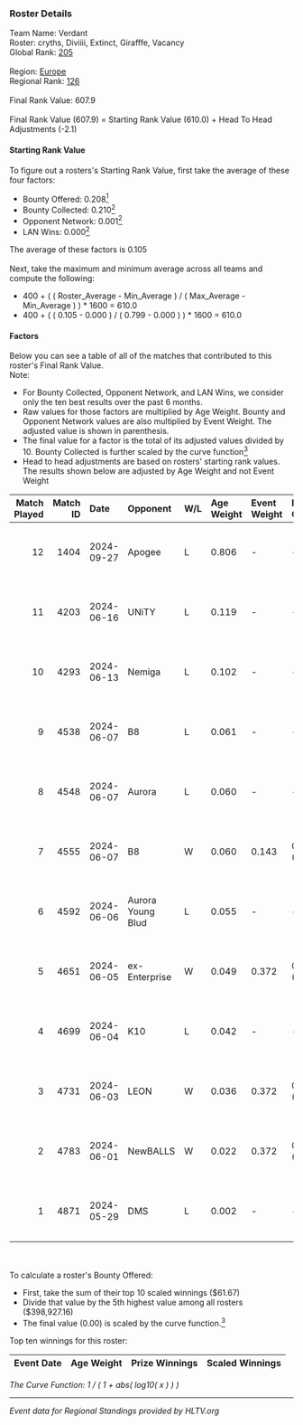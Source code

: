 ### Roster Details<br />
Team Name: Verdant<br />
Roster: cryths, Diviiii, Extinct, Girafffe, Vacancy<br />
Global Rank: [205](../../standings_global_2024_11_25.md)<br />
<br />
Region: [Europe]( ../../standings_europe_2024_11_25.md)<br />
Regional Rank: [126]( ../../standings_europe_2024_11_25.md)<br />
<br />
Final Rank Value:  607.9<br />
<br />
Final Rank Value (607.9) = Starting Rank Value (610.0) + Head To Head Adjustments (-2.1)<br />

#### Starting Rank Value<br />
To figure out a rosters's Starting Rank Value, first take the average of these four factors:<br />
- Bounty Offered: 0.208[<sup>1</sup>](#table2)
- Bounty Collected: 0.210[<sup>2</sup>](#table1)
- Opponent Network: 0.001[<sup>2</sup>](#table1)
- LAN Wins: 0.000[<sup>2</sup>](#table1)

The average of these factors is 0.105<br />
<br />
Next, take the maximum and minimum average across all teams and compute the following:<br />
- 400 + ( ( Roster_Average - Min_Average ) / ( Max_Average - Min_Average ) ) * 1600 = 610.0
- 400 + ( ( 0.105 - 0.000 ) / ( 0.799 - 0.000 ) ) * 1600 = 610.0


#### Factors<br />
Below you can see a table of all of the matches that contributed to this roster's Final Rank Value.<br />
Note:<br />

- For Bounty Collected, Opponent Network, and LAN Wins, we consider only the ten best results over the past 6 months.
- Raw values for those factors are multiplied by Age Weight. Bounty and Opponent Network values are also multiplied by Event Weight. The adjusted value is shown in parenthesis.
- The final value for a factor is the total of its adjusted values divided by 10. Bounty Collected is further scaled by the curve function[<sup>3</sup>](#curveFunction)
- Head to head adjustments are based on rosters' starting rank values. The results shown below are adjusted by Age Weight and not Event Weight
<span id="table1"></span><br />


| Match Played | Match ID | Date       | Opponent          | W/L | Age Weight | Event Weight | Bounty Collected | Opponent Network | LAN Wins  | H2H Adj. | Roster                                      |
| -: | -: | :- | :- | :- | :- | :- | :- | :- | :- | -: | :- |
|           12 |     1404 | 2024-09-27 | Apogee            | L   | 0.806      | -            | -                | -                | -         |    -4.65 | cryths, Diviiii, Extinct, Girafffe, Vacancy |
|           11 |     4203 | 2024-06-16 | UNiTY             | L   | 0.119      | -            | -                | -                | -         |    -0.29 | arTisT, Diviiii, Ducky, Extinct, Vacancy    |
|           10 |     4293 | 2024-06-13 | Nemiga            | L   | 0.102      | -            | -                | -                | -         |    -0.03 | arTisT, Diviiii, Ducky, Girafffe, Vacancy   |
|            9 |     4538 | 2024-06-07 | B8                | L   | 0.061      | -            | -                | -                | -         |    -0.04 | arTisT, Diviiii, Ducky, Girafffe, Vacancy   |
|            8 |     4548 | 2024-06-07 | Aurora            | L   | 0.060      | -            | -                | -                | -         |    -0.11 | arTisT, Diviiii, Ducky, Girafffe, Vacancy   |
|            7 |     4555 | 2024-06-07 | B8                | W   | 0.060      | 0.143        | 0.168 (0.001)    | 0.811 (0.007)    | 0 (0.000) |     1.85 | arTisT, Diviiii, Ducky, Girafffe, Vacancy   |
|            6 |     4592 | 2024-06-06 | Aurora Young Blud | L   | 0.055      | -            | -                | -                | -         |    -0.31 | arTisT, Diviiii, Ducky, Girafffe, Vacancy   |
|            5 |     4651 | 2024-06-05 | ex-Enterprise     | W   | 0.049      | 0.372        | 0.015 (0.000)    | 0.342 (0.006)    | 0 (0.000) |     1.36 | arTisT, Diviiii, Ducky, Girafffe, Vacancy   |
|            4 |     4699 | 2024-06-04 | K10               | L   | 0.042      | -            | -                | -                | -         |    -0.70 | arTisT, Diviiii, Ducky, Girafffe, Vacancy   |
|            3 |     4731 | 2024-06-03 | LEON              | W   | 0.036      | 0.372        | 0.005 (0.000)    | 0.004 (0.000)    | 0 (0.000) |     0.58 | arTisT, Diviiii, Ducky, Girafffe, Vacancy   |
|            2 |     4783 | 2024-06-01 | NewBALLS          | W   | 0.022      | 0.372        | 0.000 (0.000)    | 0.070 (0.001)    | 0 (0.000) |     0.28 | arTisT, Diviiii, Ducky, Girafffe, Vacancy   |
|            1 |     4871 | 2024-05-29 | DMS               | L   | 0.002      | -            | -                | -                | -         |    -0.01 | arTisT, Diviiii, Ducky, Girafffe, Vacancy   |

<br />
<span id="table2"></span><br />
To calculate a roster's Bounty Offered:<br />

- First, take the sum of their top 10 scaled winnings ($61.67)
- Divide that value by the 5th highest value among all rosters ($398,927.16)
- The final value (0.00) is scaled by the curve function.[<sup>3</sup>](#curveFunction)

Top ten winnings for this roster:<br />

| Event Date | Age Weight | Prize Winnings | Scaled Winnings |
| :- | -: | :- | :- |


<span id="curveFunction"></span>_The Curve Function: 1 / ( 1 + abs( log10( x ) ) )_<br />

---
_Event data for Regional Standings provided by HLTV.org_<br />
